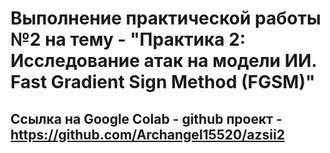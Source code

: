 # Выполнение практической работы №2 на тему - "Практика 2: Исследование атак на модели ИИ. Fast Gradient Sign Method (FGSM)"

## Ссылка на Google Colab - github проект - https://github.com/Archangel15520/azsii2
